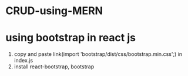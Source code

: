 # CRUD-using-MERN


# using bootstrap in react js
1. copy and paste link(import 'bootstrap/dist/css/bootstrap.min.css';) in index.js
2. install react-bootstrap, bootstrap